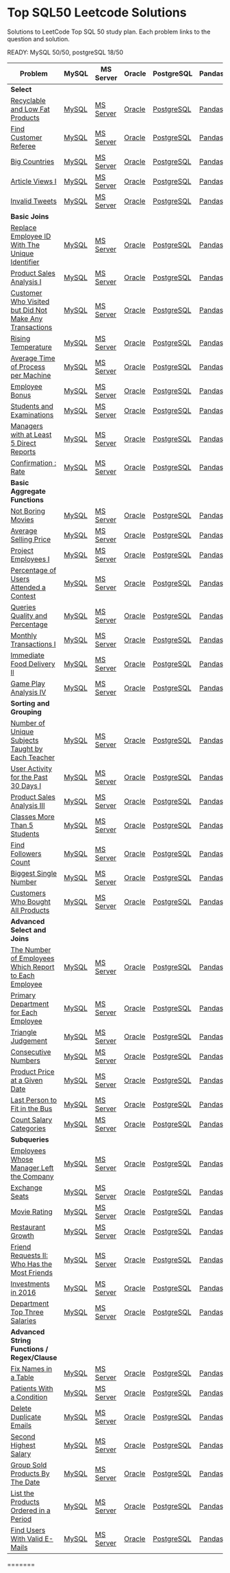 # Top SQL50 Leetcode Solutions 

Solutions to LeetCode Top SQL 50 study plan. Each problem links to the question and solution.

READY:
MySQL 50/50, postgreSQL 18/50

| Problem | MySQL | MS Server | Oracle | PostgreSQL | Pandas | Leetcode link |
| --- | --- | --- | --- | --- | --- | --- |
| **Select** | | | | | | |
| [Recyclable and Low Fat Products](1908-recyclable-and-low-fat-products/) | [MySQL](1908-recyclable-and-low-fat-products/mysql-recyclable-and-low-fat-products.sql) | [MS Server](1908-recyclable-and-low-fat-products/ms-server-recyclable-and-low-fat-products.sql) | [Oracle](1908-recyclable-and-low-fat-products/oracle-recyclable-and-low-fat-products.sql) | [PostgreSQL](1908-recyclable-and-low-fat-products/postgresql-recyclable-and-low-fat-products.sql) | [Pandas](1908-recyclable-and-low-fat-products/pandas-recyclable-and-low-fat-products.py) | [link](https://leetcode.com/problems/recyclable-and-low-fat-products/) |
| [Find Customer Referee](584-find-customer-referee/) | [MySQL](584-find-customer-referee/mysql-find-customer-referee.sql) | [MS Server](584-find-customer-referee/ms-server-find-customer-referee.sql) | [Oracle](584-find-customer-referee/oracle-find-customer-referee.sql) | [PostgreSQL](584-find-customer-referee/postgresql-find-customer-referee.sql) | [Pandas](584-find-customer-referee/pandas-find-customer-referee.py) | [link](https://leetcode.com/problems/find-customer-referee/) |
| [Big Countries](595-big-countries/) | [MySQL](595-big-countries/mysql-big-countries.sql) | [MS Server](595-big-countries/ms-server-big-countries.sql) | [Oracle](595-big-countries/oracle-big-countries.sql) | [PostgreSQL](595-big-countries/postgresql-big-countries.sql) | [Pandas](595-big-countries/pandas-big-countries.py) | [link](https://leetcode.com/problems/big-countries/) |
| [Article Views I](1258-article-views-i/) | [MySQL](1258-article-views-i/mysql-article-views-i.sql) | [MS Server](1258-article-views-i/ms-server-article-views-i.sql) | [Oracle](1258-article-views-i/oracle-article-views-i.sql) | [PostgreSQL](1258-article-views-i/postgresql-article-views-i.sql) | [Pandas](1258-article-views-i/pandas-article-views-i.py) | [link](https://leetcode.com/problems/article-views-i/) |
| [Invalid Tweets](1827-invalid-tweets/) | [MySQL](1827-invalid-tweets/mysql-invalid-tweets.sql) | [MS Server](1827-invalid-tweets/ms-server-invalid-tweets.sql) | [Oracle](1827-invalid-tweets/oracle-invalid-tweets.sql) | [PostgreSQL](1827-invalid-tweets/postgresql-invalid-tweets.sql) | [Pandas](1827-invalid-tweets/pandas-invalid-tweets.py) | [link](https://leetcode.com/problems/invalid-tweets/) |
| **Basic Joins** | | | | | | |
| [Replace Employee ID With The Unique Identifier](1509-replace-employee-id-with-the-unique-identifier/) | [MySQL](1509-replace-employee-id-with-the-unique-identifier/mysql-replace-employee-id-with-the-unique-identifier.sql) | [MS Server](1509-replace-employee-id-with-the-unique-identifier/ms-server-replace-employee-id-with-the-unique-identifier.sql) | [Oracle](1509-replace-employee-id-with-the-unique-identifier/oracle-replace-employee-id-with-the-unique-identifier.sql) | [PostgreSQL](1509-replace-employee-id-with-the-unique-identifier/postgresql-replace-employee-id-with-the-unique-identifier.sql) | [Pandas](1509-replace-employee-id-with-the-unique-identifier/pandas-replace-employee-id-with-the-unique-identifier.py) | [link](https://leetcode.com/problems/replace-employee-id-with-the-unique-identifier/) |
| [Product Sales Analysis I](1509-replace-employee-id-with-the-unique-identifier/) | [MySQL](1509-replace-employee-id-with-the-unique-identifier/mysql-replace-employee-id-with-the-unique-identifier.sql) | [MS Server](1509-replace-employee-id-with-the-unique-identifier/ms-server-replace-employee-id-with-the-unique-identifier.sql) | [Oracle](1509-replace-employee-id-with-the-unique-identifier/oracle-replace-employee-id-with-the-unique-identifier.sql) | [PostgreSQL](1509-replace-employee-id-with-the-unique-identifier/postgresql-replace-employee-id-with-the-unique-identifier.sql) | [Pandas](1509-replace-employee-id-with-the-unique-identifier/pandas-replace-employee-id-with-the-unique-identifier.py) | [link](https://leetcode.com/problems/product-sales-analysis-i/solutions/3939110/product-sales-analysis-i) |
| [Customer Who Visited but Did Not Make Any Transactions](1724-customer-who-visited-but-did-not-make-any-transactions/) | [MySQL](1724-customer-who-visited-but-did-not-make-any-transactions/mysql-customer-who-visited-but-did-not-make-any-transactions.sql) | [MS Server](1724-customer-who-visited-but-did-not-make-any-transactions/ms-server-customer-who-visited-but-did-not-make-any-transactions.sql) | [Oracle](1724-customer-who-visited-but-did-not-make-any-transactions/oracle-customer-who-visited-but-did-not-make-any-transactions.sql) | [PostgreSQL](1724-customer-who-visited-but-did-not-make-any-transactions/postgresql-customer-who-visited-but-did-not-make-any-transactions.sql) | [Pandas](1724-customer-who-visited-but-did-not-make-any-transactions/pandas-customer-who-visited-but-did-not-make-any-transactions.py) | [link](https://leetcode.com/problems/customer-who-visited-but-did-not-make-any-transactions/) |
| [Rising Temperature](197-rising-temperature/) | [MySQL](197-rising-temperature/mysql-rising-temperature.sql) | [MS Server](197-rising-temperature/ms-server-rising-temperature.sql) | [Oracle](197-rising-temperature/oracle-rising-temperature.sql) | [PostgreSQL](197-rising-temperature/postgresql-rising-temperature.sql) | [Pandas](197-rising-temperature/pandas-rising-temperature.py) | [link](https://leetcode.com/problems/rising-temperature/) |
| [Average Time of Process per Machine](1801-average-time-of-process-per-machine/) | [MySQL](1801-average-time-of-process-per-machine/mysql-average-time-of-process-per-machine.sql) | [MS Server](1801-average-time-of-process-per-machine/ms-server-average-time-of-process-per-machine.sql) | [Oracle](1801-average-time-of-process-per-machine/oracle-average-time-of-process-per-machine.sql) | [PostgreSQL](1801-average-time-of-process-per-machine/postgresql-average-time-of-process-per-machine.sql) | [Pandas](1801-average-time-of-process-per-machine/pandas-average-time-of-process-per-machine.py) | [link](https://leetcode.com/problems/average-time-of-process-per-machine/) |
| [Employee Bonus](577-employee-bonus/) | [MySQL](577-employee-bonus/mysql-employee-bonus.sql) | [MS Server](577-employee-bonus/ms-server-employee-bonus.sql) | [Oracle](577-employee-bonus/oracle-employee-bonus.sql) | [PostgreSQL](577-employee-bonus/postgresql-employee-bonus.sql) | [Pandas](577-employee-bonus/pandas-employee-bonus.py) | [link](https://leetcode.com/problems/employee-bonus/) |
| [Students and Examinations](1415-students-and-examinations/) | [MySQL](1415-students-and-examinations/mysql-students-and-examinations.sql) | [MS Server](1415-students-and-examinations/ms-server-students-and-examinations.sql) | [Oracle](1415-students-and-examinations/oracle-students-and-examinations.sql) | [PostgreSQL](1415-students-and-examinations/postgresql-students-and-examinations.sql) | [Pandas](1415-students-and-examinations/pandas-students-and-examinations.py) | [link](https://leetcode.com/problems/students-and-examinations/) |
| [Managers with at Least 5 Direct Reports](570-managers-with-at-least-5-direct-reports/) | [MySQL](570-managers-with-at-least-5-direct-reports/mysql-managers-with-at-least-5-direct-reports.sql) | [MS Server](570-managers-with-at-least-5-direct-reports/ms-server-managers-with-at-least-5-direct-reports.sql) | [Oracle](570-managers-with-at-least-5-direct-reports/oracle-managers-with-at-least-5-direct-reports.sql) | [PostgreSQL](570-managers-with-at-least-5-direct-reports/postgresql-managers-with-at-least-5-direct-reports.sql) | [Pandas](570-managers-with-at-least-5-direct-reports/pandas-managers-with-at-least-5-direct-reports.py) | [link](https://leetcode.com/problems/managers-with-at-least-5-direct-reports/) |
| [Confirmation : Rate](2087-confirmation-rate/) | [MySQL](2087-confirmation-rate/mysql-confirmation-rate.sql) | [MS Server](2087-confirmation-rate/ms-server-confirmation-rate.sql) | [Oracle](2087-confirmation-rate/oracle-confirmation-rate.sql) | [PostgreSQL](2087-confirmation-rate/postgresql-confirmation-rate.sql) | [Pandas](2087-confirmation-rate/pandas-confirmation-rate.py) | [link](https://leetcode.com/problems/confirmation-rate/) |
| **Basic Aggregate Functions** | | | | | | |
| [Not Boring Movies](620-not-boring-movies/) | [MySQL](620-not-boring-movies/mysql-not-boring-movies.sql) | [MS Server](620-not-boring-movies/ms-server-not-boring-movies.sql) | [Oracle](620-not-boring-movies/oracle-not-boring-movies.sql) | [PostgreSQL](620-not-boring-movies/postgresql-not-boring-movies.sql) | [Pandas](620-not-boring-movies/pandas-not-boring-movies.py) | [link](https://leetcode.com/problems/not-boring-movies/) |
| [Average Selling Price](1390-average-selling-price/) | [MySQL](1390-average-selling-price/mysql-average-selling-price.sql) | [MS Server](1390-average-selling-price/ms-server-average-selling-price.sql) | [Oracle](1390-average-selling-price/oracle-average-selling-price.sql) | [PostgreSQL](1390-average-selling-price/postgresql-average-selling-price.sql) | [Pandas](1390-average-selling-price/pandas-average-selling-price.py) | [link](https://leetcode.com/problems/average-selling-price/) |
| [Project Employees I](1161-project-employees-i/) | [MySQL](1161-project-employees-i/mysql-project-employees-i.sql) | [MS Server](1161-project-employees-i/ms-server-project-employees-i.sql) | [Oracle](1161-project-employees-i/oracle-project-employees-i.sql) | [PostgreSQL](1161-project-employees-i/postgresql-project-employees-i.sql) | [Pandas](1161-project-employees-i/pandas-project-employees-i.py) | [link](https://leetcode.com/problems/project-employees-i/) |
| [Percentage of Users Attended a Contest](1773-percentage-of-users-attended-a-contest/) | [MySQL](1773-percentage-of-users-attended-a-contest/mysql-percentage-of-users-attended-a-contest.sql) | [MS Server](1773-percentage-of-users-attended-a-contest/ms-server-percentage-of-users-attended-a-contest.sql) | [Oracle](1773-percentage-of-users-attended-a-contest/oracle-percentage-of-users-attended-a-contest.sql) | [PostgreSQL](1773-percentage-of-users-attended-a-contest/postgresql-percentage-of-users-attended-a-contest.sql) | [Pandas](1773-percentage-of-users-attended-a-contest/pandas-percentage-of-users-attended-a-contest.py) | [link](https://leetcode.com/problems/percentage-of-users-attended-a-contest/) |
| [Queries Quality and Percentage](1338-queries-quality-and-percentage/) | [MySQL](1338-queries-quality-and-percentage/mysql-queries-quality-and-percentage.sql) | [MS Server](1338-queries-quality-and-percentage/ms-server-queries-quality-and-percentage.sql) | [Oracle](1338-queries-quality-and-percentage/oracle-queries-quality-and-percentage.sql) | [PostgreSQL](1338-queries-quality-and-percentage/postgresql-queries-quality-and-percentage.sql) | [Pandas](1338-queries-quality-and-percentage/pandas-queries-quality-and-percentage.py) | [link](https://leetcode.com/problems/queries-quality-and-percentage/) |
| [Monthly Transactions I](1317-monthly-transactions-i/) | [MySQL](1317-monthly-transactions-i/mysql-monthly-transactions-i.sql) | [MS Server](1317-monthly-transactions-i/ms-server-monthly-transactions-i.sql) | [Oracle](1317-monthly-transactions-i/oracle-monthly-transactions-i.sql) | [PostgreSQL](1317-monthly-transactions-i/postgresql-monthly-transactions-i.sql) | [Pandas](1317-monthly-transactions-i/pandas-monthly-transactions-i.py) | [link](https://leetcode.com/problems/monthly-transactions-i/) |
| [Immediate Food Delivery Il](1292-immediate-food-delivery-ii/) | [MySQL](1292-immediate-food-delivery-ii/mysql-immediate-food-delivery-ii.sql) | [MS Server](1292-immediate-food-delivery-ii/ms-server-immediate-food-delivery-ii.sql) | [Oracle](1292-immediate-food-delivery-ii/oracle-immediate-food-delivery-ii.sql) | [PostgreSQL](1292-immediate-food-delivery-ii/postgresql-immediate-food-delivery-ii.sql) | [Pandas](1292-immediate-food-delivery-ii/pandas-immediate-food-delivery-ii.py) | [link](https://leetcode.com/problems/immediate-food-delivery-ii/) |
| [Game Play Analysis IV](1182-game-play-analysis-iv/) | [MySQL](1182-game-play-analysis-iv/mysql-game-play-analysis-iv.sql) | [MS Server](1182-game-play-analysis-iv/ms-server-game-play-analysis-iv.sql) | [Oracle](1182-game-play-analysis-iv/oracle-game-play-analysis-iv.sql) | [PostgreSQL](1182-game-play-analysis-iv/postgresql-game-play-analysis-iv.sql) | [Pandas](1182-game-play-analysis-iv/pandas-game-play-analysis-iv.py) | [link](https://leetcode.com/problems/game-play-analysis-iv/) |
| **Sorting and Grouping** | | | | | | |
| [Number of Unique Subjects Taught by Each Teacher](2495-number-of-unique-subjects-taught-by-each-teacher/) | [MySQL](2495-number-of-unique-subjects-taught-by-each-teacher/mysql-number-of-unique-subjects-taught-by-each-teacher.sql) | [MS Server](2495-number-of-unique-subjects-taught-by-each-teacher/ms-server-number-of-unique-subjects-taught-by-each-teacher.sql) | [Oracle](2495-number-of-unique-subjects-taught-by-each-teacher/oracle-number-of-unique-subjects-taught-by-each-teacher.sql) | [PostgreSQL](2495-number-of-unique-subjects-taught-by-each-teacher/postgresql-number-of-unique-subjects-taught-by-each-teacher.sql) | [Pandas](2495-number-of-unique-subjects-taught-by-each-teacher/pandas-number-of-unique-subjects-taught-by-each-teacher.py) | [link](https://leetcode.com/problems/number-of-unique-subjects-taught-by-each-teacher/) |
| [User Activity for the Past 30 Days I](1245-user-activity-for-the-past-30-days-i/) | [MySQL](1245-user-activity-for-the-past-30-days-i/mysql-user-activity-for-the-past-30-days-i.sql) | [MS Server](1245-user-activity-for-the-past-30-days-i/ms-server-user-activity-for-the-past-30-days-i.sql) | [Oracle](1245-user-activity-for-the-past-30-days-i/oracle-user-activity-for-the-past-30-days-i.sql) | [PostgreSQL](1245-user-activity-for-the-past-30-days-i/postgresql-user-activity-for-the-past-30-days-i.sql) | [Pandas](1245-user-activity-for-the-past-30-days-i/pandas-user-activity-for-the-past-30-days-i.py) | [link](https://leetcode.com/problems/user-activity-for-the-past-30-days-i/) |
| [Product Sales Analysis III](1155-product-sales-analysis-iii/) | [MySQL](1155-product-sales-analysis-iii/mysql-product-sales-analysis-iii.sql) | [MS Server](1155-product-sales-analysis-iii/ms-server-product-sales-analysis-iii.sql) | [Oracle](1155-product-sales-analysis-iii/oracle-product-sales-analysis-iii.sql) | [PostgreSQL](1155-product-sales-analysis-iii/postgresql-product-sales-analysis-iii.sql) | [Pandas](1155-product-sales-analysis-iii/pandas-product-sales-analysis-iii.py) | [link](https://leetcode.com/problems/product-sales-analysis-iii/) |
| [Classes More Than 5 Students](596-classes-more-than-5-students/) | [MySQL](596-classes-more-than-5-students/mysql-classes-more-than-5-students.sql) | [MS Server](596-classes-more-than-5-students/ms-server-classes-more-than-5-students.sql) | [Oracle](596-classes-more-than-5-students/oracle-classes-more-than-5-students.sql) | [PostgreSQL](596-classes-more-than-5-students/postgresql-classes-more-than-5-students.sql) | [Pandas](596-classes-more-than-5-students/pandas-classes-more-than-5-students.py) | [link](https://leetcode.com/problems/classes-more-than-5-students/) |
| [Find Followers Count](1877-find-followers-count/) | [MySQL](1877-find-followers-count/mysql-find-followers-count.sql) | [MS Server](1877-find-followers-count/ms-server-find-followers-count.sql) | [Oracle](1877-find-followers-count/oracle-find-followers-count.sql) | [PostgreSQL](1877-find-followers-count/postgresql-find-followers-count.sql) | [Pandas](1877-find-followers-count/pandas-find-followers-count.py) | [link](https://leetcode.com/problems/find-followers-count/) |
| [Biggest Single Number](619-biggest-single-number/) | [MySQL](619-biggest-single-number/mysql-biggest-single-number.sql) | [MS Server](619-biggest-single-number/ms-server-biggest-single-number.sql) | [Oracle](619-biggest-single-number/oracle-biggest-single-number.sql) | [PostgreSQL](619-biggest-single-number/postgresql-biggest-single-number.sql) | [Pandas](619-biggest-single-number/pandas-biggest-single-number.py) | [link](https://leetcode.com/problems/biggest-single-number/) |
| [Customers Who Bought All Products](1135-customers-who-bought-all-products/) | [MySQL](1135-customers-who-bought-all-products/mysql-customers-who-bought-all-products.sql) | [MS Server](1135-customers-who-bought-all-products/ms-server-customers-who-bought-all-products.sql) | [Oracle](1135-customers-who-bought-all-products/oracle-customers-who-bought-all-products.sql) | [PostgreSQL](1135-customers-who-bought-all-products/postgresql-customers-who-bought-all-products.sql) | [Pandas](1135-customers-who-bought-all-products/pandas-customers-who-bought-all-products.py) | [link](https://leetcode.com/problems/customers-who-bought-all-products/) |
| **Advanced Select and Joins** | | | | | | |
| [The Number of Employees Which Report to Each Employee](1882-the-number-of-employees-which-report-to-each-employee/) | [MySQL](1882-the-number-of-employees-which-report-to-each-employee/mysql-the-number-of-employees-which-report-to-each-employee.sql) | [MS Server](1882-the-number-of-employees-which-report-to-each-employee/ms-server-the-number-of-employees-which-report-to-each-employee.sql) | [Oracle](1882-the-number-of-employees-which-report-to-each-employee/oracle-the-number-of-employees-which-report-to-each-employee.sql) | [PostgreSQL](1882-the-number-of-employees-which-report-to-each-employee/postgresql-the-number-of-employees-which-report-to-each-employee.sql) | [Pandas](1882-the-number-of-employees-which-report-to-each-employee/pandas-the-number-of-employees-which-report-to-each-employee.py) | [link](https://leetcode.com/problems/the-number-of-employees-which-report-to-each-employee/) |
| [Primary Department for Each Employee](1942-primary-department-for-each-employee/) | [MySQL](1942-primary-department-for-each-employee/mysql-primary-department-for-each-employee.sql) | [MS Server](1942-primary-department-for-each-employee/ms-server-primary-department-for-each-employee.sql) | [Oracle](1942-primary-department-for-each-employee/oracle-primary-department-for-each-employee.sql) | [PostgreSQL](1942-primary-department-for-each-employee/postgresql-primary-department-for-each-employee.sql) | [Pandas](1942-primary-department-for-each-employee/pandas-primary-department-for-each-employee.py) | [link](https://leetcode.com/problems/primary-department-for-each-employee/) |
| [Triangle Judgement](610-triangle-judgement/) | [MySQL](610-triangle-judgement/mysql-triangle-judgement.sql) | [MS Server](610-triangle-judgement/ms-server-triangle-judgement.sql) | [Oracle](610-triangle-judgement/oracle-triangle-judgement.sql) | [PostgreSQL](610-triangle-judgement/postgresql-triangle-judgement.sql) | [Pandas](610-triangle-judgement/pandas-triangle-judgement.py) | [link](https://leetcode.com/problems/triangle-judgement/) |
| [Consecutive Numbers](180-consecutive-numbers/) | [MySQL](180-consecutive-numbers/mysql-consecutive-numbers.sql) | [MS Server](180-consecutive-numbers/ms-server-consecutive-numbers.sql) | [Oracle](180-consecutive-numbers/oracle-consecutive-numbers.sql) | [PostgreSQL](180-consecutive-numbers/postgresql-consecutive-numbers.sql) | [Pandas](180-consecutive-numbers/pandas-consecutive-numbers.py) | [link](https://leetcode.com/problems/consecutive-numbers/) |
| [Product Price at a Given Date](1278-product-price-at-a-given-date/) | [MySQL](1278-product-price-at-a-given-date/mysql-product-price-at-a-given-date.sql) | [MS Server](1278-product-price-at-a-given-date/ms-server-product-price-at-a-given-date.sql) | [Oracle](1278-product-price-at-a-given-date/oracle-product-price-at-a-given-date.sql) | [PostgreSQL](1278-product-price-at-a-given-date/postgresql-product-price-at-a-given-date.sql) | [Pandas](1278-product-price-at-a-given-date/pandas-product-price-at-a-given-date.py) | [link](https://leetcode.com/problems/product-price-at-a-given-date/) |
| [Last Person to Fit in the Bus](1327-last-person-to-fit-in-the-bus/) | [MySQL](1327-last-person-to-fit-in-the-bus/mysql-last-person-to-fit-in-the-bus.sql) | [MS Server](1327-last-person-to-fit-in-the-bus/ms-server-last-person-to-fit-in-the-bus.sql) | [Oracle](1327-last-person-to-fit-in-the-bus/oracle-last-person-to-fit-in-the-bus.sql) | [PostgreSQL](1327-last-person-to-fit-in-the-bus/postgresql-last-person-to-fit-in-the-bus.sql) | [Pandas](1327-last-person-to-fit-in-the-bus/pandas-last-person-to-fit-in-the-bus.py) | [link](https://leetcode.com/problems/last-person-to-fit-in-the-bus/) |
| [Count Salary Categories](2057-count-salary-categories/) | [MySQL](2057-count-salary-categories/mysql-count-salary-categories.sql) | [MS Server](2057-count-salary-categories/ms-server-count-salary-categories.sql) | [Oracle](2057-count-salary-categories/oracle-count-salary-categories.sql) | [PostgreSQL](2057-count-salary-categories/postgresql-count-salary-categories.sql) | [Pandas](2057-count-salary-categories/pandas-count-salary-categories.py) | [link](https://leetcode.com/problems/count-salary-categories/) |
| **Subqueries** | | | | | | |
| [Employees Whose Manager Left the Company](2127-employees-whose-manager-left-the-company/) | [MySQL](2127-employees-whose-manager-left-the-company/mysql-employees-whose-manager-left-the-company.sql) | [MS Server](2127-employees-whose-manager-left-the-company/ms-server-employees-whose-manager-left-the-company.sql) | [Oracle](2127-employees-whose-manager-left-the-company/oracle-employees-whose-manager-left-the-company.sql) | [PostgreSQL](2127-employees-whose-manager-left-the-company/postgresql-employees-whose-manager-left-the-company.sql) | [Pandas](2127-employees-whose-manager-left-the-company/pandas-employees-whose-manager-left-the-company.py) | [link](https://leetcode.com/problems/employees-whose-manager-left-the-company/) |
| [Exchange Seats](626-exchange-seats/) | [MySQL](626-exchange-seats/mysql-exchange-seats.sql) | [MS Server](626-exchange-seats/ms-server-exchange-seats.sql) | [Oracle](626-exchange-seats/oracle-exchange-seats.sql) | [PostgreSQL](626-exchange-seats/postgresql-exchange-seats.sql) | [Pandas](626-exchange-seats/pandas-exchange-seats.py) | [link](https://leetcode.com/problems/exchange-seats/) |
| [Movie Rating](1480-movie-rating/) | [MySQL](1480-movie-rating/mysql-movie-rating.sql) | [MS Server](1480-movie-rating/ms-server-movie-rating.sql) | [Oracle](1480-movie-rating/oracle-movie-rating.sql) | [PostgreSQL](1480-movie-rating/postgresql-movie-rating.sql) | [Pandas](1480-movie-rating/pandas-movie-rating.py) | [link](https://leetcode.com/problems/movie-rating/) |
| [Restaurant Growth](1452-restaurant-growth/) | [MySQL](1452-restaurant-growth/mysql-restaurant-growth.sql) | [MS Server](1452-restaurant-growth/ms-server-restaurant-growth.sql) | [Oracle](1452-restaurant-growth/oracle-restaurant-growth.sql) | [PostgreSQL](1452-restaurant-growth/postgresql-restaurant-growth.sql) | [Pandas](1452-restaurant-growth/pandas-restaurant-growth.py) | [link](https://leetcode.com/problems/restaurant-growth/) |
| [Friend Requests II: Who Has the Most Friends](602-friend-requests-ii-who-has-the-most-friends/) | [MySQL](602-friend-requests-ii-who-has-the-most-friends/mysql-friend-requests-ii-who-has-the-most-friends.sql) | [MS Server](602-friend-requests-ii-who-has-the-most-friends/ms-server-friend-requests-ii-who-has-the-most-friends.sql) | [Oracle](602-friend-requests-ii-who-has-the-most-friends/oracle-friend-requests-ii-who-has-the-most-friends.sql) | [PostgreSQL](602-friend-requests-ii-who-has-the-most-friends/postgresql-friend-requests-ii-who-has-the-most-friends.sql) | [Pandas](602-friend-requests-ii-who-has-the-most-friends/pandas-friend-requests-ii-who-has-the-most-friends.py) | [link](https://leetcode.com/problems/friend-requests-ii-who-has-the-most-friends/) |
| [Investments in 2016](585-investments-in-2016/) | [MySQL](585-investments-in-2016/mysql-investments-in-2016.sql) | [MS Server](585-investments-in-2016/ms-server-investments-in-2016.sql) | [Oracle](585-investments-in-2016/oracle-investments-in-2016.sql) | [PostgreSQL](585-investments-in-2016/postgresql-investments-in-2016.sql) | [Pandas](585-investments-in-2016/pandas-investments-in-2016.py) | [link](https://leetcode.com/problems/investments-in-2016/) |
| [Department Top Three Salaries](185-department-top-three-salaries/) | [MySQL](185-department-top-three-salaries/mysql-department-top-three-salaries.sql) | [MS Server](185-department-top-three-salaries/ms-server-department-top-three-salaries.sql) | [Oracle](185-department-top-three-salaries/oracle-department-top-three-salaries.sql) | [PostgreSQL](185-department-top-three-salaries/postgresql-department-top-three-salaries.sql) | [Pandas](185-department-top-three-salaries/pandas-department-top-three-salaries.py) | [link](https://leetcode.com/problems/department-top-three-salaries/) |
| **Advanced String Functions / Regex/Clause** | | | | | | |
| [Fix Names in a Table](1811-fix-names-in-a-table/) | [MySQL](1811-fix-names-in-a-table/mysql-fix-names-in-a-table.sql) | [MS Server](1811-fix-names-in-a-table/ms-server-fix-names-in-a-table.sql) | [Oracle](1811-fix-names-in-a-table/oracle-fix-names-in-a-table.sql) | [PostgreSQL](1811-fix-names-in-a-table/postgresql-fix-names-in-a-table.sql) | [Pandas](1811-fix-names-in-a-table/pandas-fix-names-in-a-table.py) | [link](https://leetcode.com/problems/fix-names-in-a-table/) |
| [Patients With a Condition](1670-patients-with-a-condition/) | [MySQL](1670-patients-with-a-condition/mysql-patients-with-a-condition.sql) | [MS Server](1670-patients-with-a-condition/ms-server-patients-with-a-condition.sql) | [Oracle](1670-patients-with-a-condition/oracle-patients-with-a-condition.sql) | [PostgreSQL](1670-patients-with-a-condition/postgresql-patients-with-a-condition.sql) | [Pandas](1670-patients-with-a-condition/pandas-patients-with-a-condition.py) | [link](https://leetcode.com/problems/patients-with-a-condition/) |
| [Delete Duplicate Emails](196-delete-duplicate-emails/) | [MySQL](196-delete-duplicate-emails/mysql-delete-duplicate-emails.sql) | [MS Server](196-delete-duplicate-emails/ms-server-delete-duplicate-emails.sql) | [Oracle](196-delete-duplicate-emails/oracle-delete-duplicate-emails.sql) | [PostgreSQL](196-delete-duplicate-emails/postgresql-delete-duplicate-emails.sql) | [Pandas](196-delete-duplicate-emails/pandas-delete-duplicate-emails.py) | [link](https://leetcode.com/problems/delete-duplicate-emails/) |
| [Second Highest Salary](176-second-highest-salary/) | [MySQL](176-second-highest-salary/mysql-second-highest-salary.sql) | [MS Server](176-second-highest-salary/ms-server-second-highest-salary.sql) | [Oracle](176-second-highest-salary/oracle-second-highest-salary.sql) | [PostgreSQL](176-second-highest-salary/postgresql-second-highest-salary.sql) | [Pandas](176-second-highest-salary/pandas-second-highest-salary.py) | [link](https://leetcode.com/problems/second-highest-salary/) |
| [Group Sold Products By The Date](1625-group-sold-products-by-the-date/) | [MySQL](1625-group-sold-products-by-the-date/mysql-group-sold-products-by-the-date.sql) | [MS Server](1625-group-sold-products-by-the-date/ms-server-group-sold-products-by-the-date.sql) | [Oracle](1625-group-sold-products-by-the-date/oracle-group-sold-products-by-the-date.sql) | [PostgreSQL](1625-group-sold-products-by-the-date/postgresql-group-sold-products-by-the-date.sql) | [Pandas](1625-group-sold-products-by-the-date/pandas-group-sold-products-by-the-date.py) | [link](https://leetcode.com/problems/group-sold-products-by-the-date/) |
| [List the Products Ordered in a Period](1462-list-the-products-ordered-in-a-period/) | [MySQL](1462-list-the-products-ordered-in-a-period/mysql-list-the-products-ordered-in-a-period.sql) | [MS Server](1462-list-the-products-ordered-in-a-period/ms-server-list-the-products-ordered-in-a-period.sql) | [Oracle](1462-list-the-products-ordered-in-a-period/oracle-list-the-products-ordered-in-a-period.sql) | [PostgreSQL](1462-list-the-products-ordered-in-a-period/postgresql-list-the-products-ordered-in-a-period.sql) | [Pandas](1462-list-the-products-ordered-in-a-period/pandas-list-the-products-ordered-in-a-period.py) | [link](https://leetcode.com/problems/list-the-products-ordered-in-a-period/) |
| [Find Users With Valid E-Mails](1664-find-users-with-valid-e-mails/) | [MySQL](1664-find-users-with-valid-e-mails/mysql-find-users-with-valid-e-mails.sql) | [MS Server](1664-find-users-with-valid-e-mails/ms-server-find-users-with-valid-e-mails.sql) | [Oracle](1664-find-users-with-valid-e-mails/oracle-find-users-with-valid-e-mails.sql) | [PostgreSQL](1664-find-users-with-valid-e-mails/postgresql-find-users-with-valid-e-mails.sql) | [Pandas](1664-find-users-with-valid-e-mails/pandas-find-users-with-valid-e-mails.py) | [link](https://leetcode.com/problems/find-users-with-valid-e-mails/) |
=======
